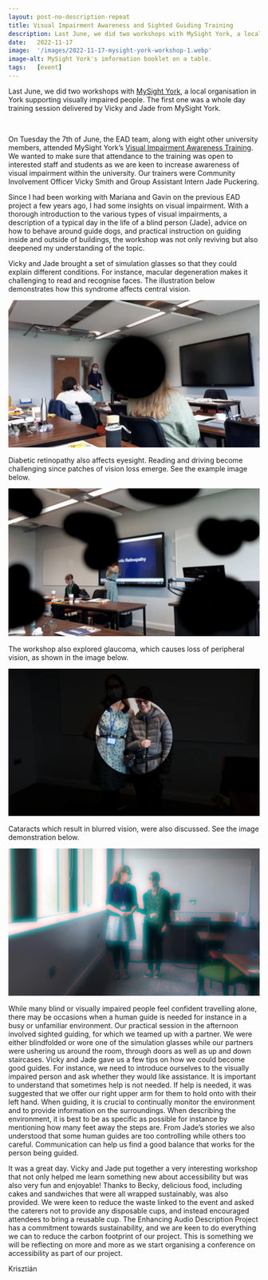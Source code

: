 ```yaml
---
layout: post-no-description-repeat
title: Visual Impairment Awareness and Sighted Guiding Training
description: Last June, we did two workshops with MySight York, a local organisation in York supporting visually impaired people. The first one was a whole day training session delivered by Vicky and Jade from MySight York.
date:   2022-11-17
image:  '/images/2022-11-17-mysight-york-workshop-1.webp'
image-alt: MySight York's imformation booklet on a table.
tags:   [event]
---
```


Last June, we did two workshops with [MySight York](https://www.mysightyork.org/), a local organisation in York supporting visually impaired people. The first one was a whole day training session delivered by Vicky and Jade from MySight York.

<br>

On Tuesday the 7th of June, the EAD team, along with eight other university members, attended MySight York’s [Visual Impairment Awareness Training](https://www.mysightyork.org/about/services-for-business/). We wanted to make sure that attendance to the training was open to interested staff and students as we are keen to increase awareness of visual impairment within the university. Our trainers were Community Involvement Officer Vicky Smith and Group Assistant Intern Jade Puckering.

Since I had been working with Mariana and Gavin on the previous EAD project a few years ago, I had some insights on visual impairment. With a thorough introduction to the various types of visual impairments, a description of a typical day in the life of a blind person (Jade), advice on how to behave around guide dogs, and practical instruction on guiding inside and outside of buildings, the workshop was not only reviving but also deepened my understanding of the topic.

Vicky and Jade brought a set of simulation glasses so that they could explain different conditions. For instance, macular degeneration makes it challenging to read and recognise faces. The illustration below demonstrates how this syndrome affects central vision.

![Vicky standing in front of people sitting at desks. The image in the centre is blackened with a circular shape to simulate macular degeneration.](../images/2022-11-17-mysight-york-workshops-macular-degeneration.webp)

Diabetic retinopathy also affects eyesight. Reading and driving become challenging since patches of vision loss emerge. See the example image below.

![Vicky and Jade in the front of the room presenting. The image has large black patches simulating diabetic retinopathy.](../images/2022-11-17-mysight-york-workshops-diabetic-retinpathy.webp)

The workshop also explored glaucoma, which causes loss of peripheral vision, as shown in the image below.

![Vicky and Jade standing next to each other. To simulate glaucoma, only the middle circle of the photo is visible the rest is darkened.](../images/2022-11-17-mysight-york-workshops-glaucome.webp)

Cataracts which result in blurred vision, were also discussed. See the image demonstration below.

![Vicky and Jade standing in a room facing us with a whiteboard behind them, windows on their right, and tables on the left. The image is blurred.](../images/2022-11-17-mysight-york-workshops-cataract.webp)

<!-- We were warned that this experience could be upsetting. -->

While many blind or visually impaired people feel confident travelling alone, there may be occasions when a human guide is needed for instance in a busy or unfamiliar environment. Our practical session in the afternoon involved sighted guiding, for which we teamed up with a partner. We were either blindfolded or wore one of the simulation glasses while our partners were ushering us around the room, through doors as well as up and down staircases. Vicky and Jade gave us a few tips on how we could become good guides. For instance, we need to introduce ourselves to the visually impaired person and ask whether they would like assistance. It is important to understand that sometimes help is not needed. If help is needed, it was suggested that we offer our right upper arm for them to hold onto with their left hand. When guiding, it is crucial to continually monitor the environment and to provide information on the surroundings. When describing the environment, it is best to be as specific as possible for instance by mentioning how many feet away the steps are. From Jade’s stories we also understood that some human guides are too controlling while others too careful. Communication can help us find a good balance that works for the person being guided.

It was a great day. Vicky and Jade put together a very interesting workshop that not only helped me learn something new about accessibility but was also very fun and enjoyable! Thanks to Becky, delicious food, including cakes and sandwiches that were all wrapped sustainably, was also provided. We were keen to reduce the waste linked to the event and asked the caterers not to provide any disposable cups, and instead encouraged attendees to bring a reusable cup. The Enhancing Audio Description Project has a commitment towards sustainability, and we are keen to do everything we can to reduce the carbon footprint of our project. This is something we will be reflecting on more and more as we start organising a conference on accessibility as part of our project.

Krisztián
